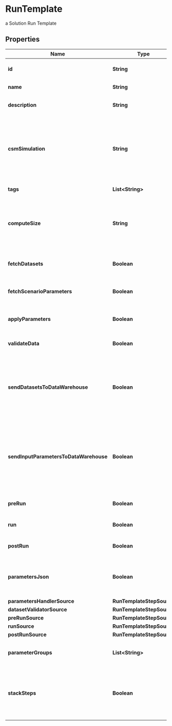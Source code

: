 

# RunTemplate

a Solution Run Template

## Properties

Name | Type | Description | Notes
------------ | ------------- | ------------- | -------------
**id** | **String** | the Solution Run Template id | 
**name** | **String** | the Run Template name | 
**description** | **String** | the Run Template description |  [optional]
**csmSimulation** | **String** | the Cosmo Tech simulation name. This information is send to the Engine. Mandatory information if no Engine is defined |  [optional]
**tags** | **List&lt;String&gt;** | the list of Run Template tags |  [optional]
**computeSize** | **String** | the compute size needed for this Run Template. Standard sizes are basic and highcpu. Default is basic |  [optional]
**fetchDatasets** | **Boolean** | whether or not the fetch dataset step is done |  [optional]
**fetchScenarioParameters** | **Boolean** | whether or not the fetch parameters step is done |  [optional]
**applyParameters** | **Boolean** | whether or not the apply parameter step is done |  [optional]
**validateData** | **Boolean** | whether or not the validate step is done |  [optional]
**sendDatasetsToDataWarehouse** | **Boolean** | whether or not the Datasets values are send to the DataWarehouse prior to Simulation Run. If not set follow the Workspace setting |  [optional]
**sendInputParametersToDataWarehouse** | **Boolean** | whether or not the input parameters values are send to the DataWarehouse prior to Simulation Run. If not set follow the Workspace setting |  [optional]
**preRun** | **Boolean** | whether or not the pre-run step is done |  [optional]
**run** | **Boolean** | whether or not the run step is done |  [optional]
**postRun** | **Boolean** | whether or not the post-run step is done |  [optional]
**parametersJson** | **Boolean** | whether or not to store the scenario parameters in json instead of csv |  [optional]
**parametersHandlerSource** | **RunTemplateStepSource** |  |  [optional]
**datasetValidatorSource** | **RunTemplateStepSource** |  |  [optional]
**preRunSource** | **RunTemplateStepSource** |  |  [optional]
**runSource** | **RunTemplateStepSource** |  |  [optional]
**postRunSource** | **RunTemplateStepSource** |  |  [optional]
**parameterGroups** | **List&lt;String&gt;** | the ordered list of parameters groups for the Run Template |  [optional]
**stackSteps** | **Boolean** | whether or not to stack adjacent scenario run steps in one container run which will chain steps |  [optional]




